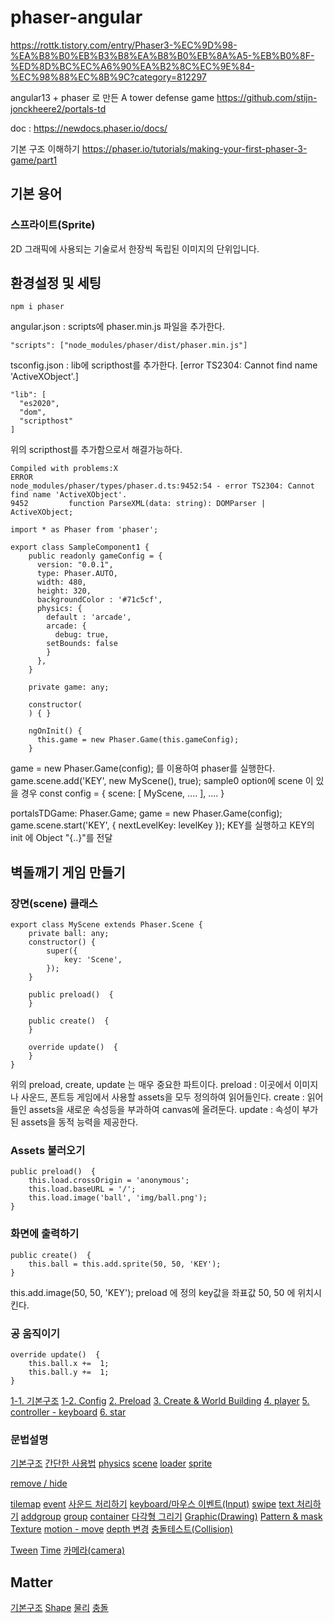 # phaser-angular

 https://rottk.tistory.com/entry/Phaser3-%EC%9D%98-%EA%B8%B0%EB%B3%B8%EA%B8%B0%EB%8A%A5-%EB%B0%8F-%ED%8D%BC%EC%A6%90%EA%B2%8C%EC%9E%84-%EC%98%88%EC%8B%9C?category=812297



 angular13 + phaser 로 만든 A tower defense game
 https://github.com/stijn-jonckheere2/portals-td

 doc : https://newdocs.phaser.io/docs/

기본 구조 이해하기
 https://phaser.io/tutorials/making-your-first-phaser-3-game/part1


## 기본 용어
### 스프라이트(Sprite)
2D 그래픽에 사용되는 기술로서 한장씩 독립된 이미지의 단위입니다.



## 환경설정 및 세팅
```
npm i phaser
```

angular.json : scripts에 phaser.min.js 파일을 추가한다.
```
"scripts": ["node_modules/phaser/dist/phaser.min.js"]
```
tsconfig.json : lib에 scripthost를 추가한다. [error TS2304: Cannot find name 'ActiveXObject'.]
```
"lib": [
  "es2020",
  "dom",
  "scripthost"
]
```

위의 scripthost를 추가함으로서 해결가능하다.
```
Compiled with problems:X
ERROR
node_modules/phaser/types/phaser.d.ts:9452:54 - error TS2304: Cannot find name 'ActiveXObject'.
9452         function ParseXML(data: string): DOMParser | ActiveXObject;
```

```
import * as Phaser from 'phaser';

export class SampleComponent1 {
    public readonly gameConfig = {
      version: "0.0.1",
      type: Phaser.AUTO,
      width: 480,
      height: 320,
      backgroundColor : '#71c5cf',
      physics: {
        default : 'arcade',
        arcade: {
          debug: true,
  		setBounds: false
        }
      },
    }

    private game: any;

    constructor(
    ) { }

    ngOnInit() {
      this.game = new Phaser.Game(this.gameConfig);
    }

```

game = new Phaser.Game(config); 를 이용하여 phaser를 실행한다.
game.scene.add('KEY', new MyScene(), true);
sample0
option에 scene 이 있을 경우
const config = {
    scene: [
        MyScene,
        ....
   ],
....
}

portalsTDGame: Phaser.Game;
game = new Phaser.Game(config);
game.scene.start('KEY', {
    nextLevelKey: levelKey
});
KEY를 실행하고 KEY의 init 에 Object "{..}"를 전달

## 벽돌깨기 게임 만들기
### 장면(scene) 클래스
```
export class MyScene extends Phaser.Scene {
    private ball: any;
    constructor() {
        super({
            key: 'Scene',
        });
    }

    public preload()  {
    }

    public create()  {
    }

    override update()  {
    }
}
```

위의 preload, create, update 는 매우 중요한 파트이다.
preload : 이곳에서 이미지나 사운드, 폰트등 게임에서 사용할 assets을 모두 정의하여 읽어들인다.
create : 읽어들인 assets을 새로운 속성등을 부과하여 canvas에 올려둔다.
update : 속성이 부가된 assets을 동적 능력을 제공한다.

### Assets 불러오기
```
public preload()  {
    this.load.crossOrigin = 'anonymous';
    this.load.baseURL = '/';
    this.load.image('ball', 'img/ball.png');
}
```

### 화면에 출력하기
```
public create()  {
    this.ball = this.add.sprite(50, 50, 'KEY');
}
```
this.add.image(50, 50, 'KEY');
preload 에 정의 key값을 좌표값 50, 50 에 위치시킨다.

### 공 움직이기
```
override update()  {
    this.ball.x +=  1;
    this.ball.y +=  1;
}
```
[1-1. 기본구조](/docs/basic-game/sample01.md "기본구조 이해")
[1-2. Config](/docs/basic-game/sample01-config.md "Config 이해")
[2. Preload](/docs/basic-game/sample02.md "preload 이해")
[3. Create &  World Building](/docs/basic-game/sample03.md "World Building")
[4. player](/docs/basic-game/sample04.md "Player")
[5. controller - keyboard](/docs/basic-game/sample05.md "controller")
[6. star](/docs/basic-game/sample06.md "star")
### 문법설명

[기본구조](/docs/grammar/structure.md "기본구조 이해")
[간단한 사용법](/docs/grammar/add.md "기본구조 이해")
[physics](/docs/grammar/physics.md "physics")
[scene](/docs/grammar/scene.md "scene")
[loader](/docs/grammar/loader.md "loader")
[sprite](/docs/grammar/sprite.md "sprite")

[remove / hide](/docs/grammar/visible.md "visible")

[tilemap](/docs/grammar/tilemap.md "tilemap")
[event](/docs/grammar/event.md "event")
[사운드 처리하기](/docs/grammar/sounds.md "사운드처리하기")
[keyboard/마우스 이벤트(Input)](/docs/grammar/input.md "input")
[swipe](/docs/grammar/swipe.md "swipe")
[text 처리하기](/docs/grammar/text.md "text")
[addgroup](/docs/grammar/addgroup.md "addgroup")
[group](/docs/grammar/group.md "group")
[container](/docs/grammar/container.md "container")
[다각형 그리기](/docs/grammar/shape.md "shape")
[Graphic(Drawing)](/docs/grammar/graphic.md "graphic")
[Pattern & mask](/docs/grammar/pattern.md "pattern")
[Texture](/docs/grammar/texture.md "texture")
[motion - move](/docs/grammar/motion.md "motion")
[depth 변경](/docs/grammar/depth.md "depth")
[충돌테스트(Collision)](/docs/grammar/collision.md "collision")

[Tween](/docs/grammar/tween.md "tween")
[Time](/docs/grammar/time.md "time")
[카메라(camera)](/docs/grammar/camera.md "camera")


## Matter
[기본구조](/docs/matter/basic.md "basic")
[Shape](/docs/matter/shape.md "shape")
[물리](/docs/matter/physics.md "physics")
[충돌](/docs/matter/collision.md "collision")


